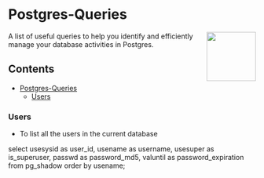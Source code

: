 # Postgres-Queries

[<img src="https://wiki.postgresql.org/images/a/a4/PostgreSQL_logo.3colors.svg" align="right"  width="100">](https://www.postgresql.org/)

A list of useful queries to help you identify and efficiently manage your database activities in Postgres.



## Contents

- [Postgres-Queries](#Postgres-Queries)
    - [Users](#users)


### Users

* To list all the users in the current database

select usesysid as user_id,
       usename as username,
       usesuper as is_superuser,
       passwd as password_md5,
       valuntil as password_expiration
from pg_shadow
order by usename;
